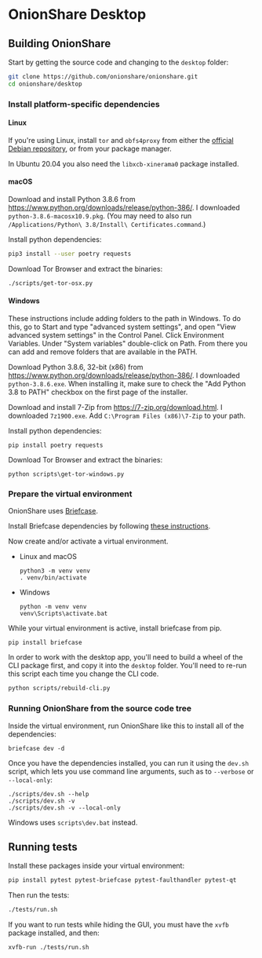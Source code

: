 # OnionShare Desktop

## Building OnionShare

Start by getting the source code and changing to the `desktop` folder:

```sh
git clone https://github.com/onionshare/onionshare.git
cd onionshare/desktop
```

### Install platform-specific dependencies

#### Linux

If you're using Linux, install `tor` and `obfs4proxy` from either the [official Debian repository](https://support.torproject.org/apt/tor-deb-repo/), or from your package manager.

In Ubuntu 20.04 you also need the `libxcb-xinerama0` package installed.

#### macOS

Download and install Python 3.8.6 from https://www.python.org/downloads/release/python-386/. I downloaded `python-3.8.6-macosx10.9.pkg`. (You may need to also run `/Applications/Python\ 3.8/Install\ Certificates.command`.)

Install python dependencies:

```sh
pip3 install --user poetry requests
```

Download Tor Browser and extract the binaries:

```sh
./scripts/get-tor-osx.py
```

#### Windows

These instructions include adding folders to the path in Windows. To do this, go to Start and type "advanced system settings", and open "View advanced system settings" in the Control Panel. Click Environment Variables. Under "System variables" double-click on Path. From there you can add and remove folders that are available in the PATH.

Download Python 3.8.6, 32-bit (x86) from https://www.python.org/downloads/release/python-386/. I downloaded `python-3.8.6.exe`. When installing it, make sure to check the "Add Python 3.8 to PATH" checkbox on the first page of the installer.

Download and install 7-Zip from https://7-zip.org/download.html. I downloaded `7z1900.exe`. Add `C:\Program Files (x86)\7-Zip` to your path.

Install python dependencies:

```
pip install poetry requests
```

Download Tor Browser and extract the binaries:

```
python scripts\get-tor-windows.py
```

### Prepare the virtual environment

OnionShare uses [Briefcase](https://briefcase.readthedocs.io/en/latest/).

Install Briefcase dependencies by following [these instructions](https://docs.beeware.org/en/latest/tutorial/tutorial-0.html#install-dependencies).

Now create and/or activate a virtual environment.

* Linux and macOS
    ```
    python3 -m venv venv
    . venv/bin/activate
    ```
* Windows
    ```
    python -m venv venv
    venv\Scripts\activate.bat
    ```

While your virtual environment is active, install briefcase from pip.

```
pip install briefcase
```

In order to work with the desktop app, you'll need to build a wheel of the CLI package first, and copy it into the `desktop` folder. You'll need to re-run this script each time you change the CLI code.

```sh
python scripts/rebuild-cli.py
```

### Running OnionShare from the source code tree

Inside the virtual environment, run OnionShare like this to install all of the dependencies:

```
briefcase dev -d
```

Once you have the dependencies installed, you can run it using the `dev.sh` script, which lets you use command line arguments, such as to `--verbose` or `--local-only`:

```
./scripts/dev.sh --help
./scripts/dev.sh -v
./scripts/dev.sh -v --local-only
```

Windows uses `scripts\dev.bat` instead.

## Running tests

Install these packages inside your virtual environment:

```sh
pip install pytest pytest-briefcase pytest-faulthandler pytest-qt
```

Then run the tests:

```sh
./tests/run.sh
```

If you want to run tests while hiding the GUI, you must have the `xvfb` package installed, and then:

```sh
xvfb-run ./tests/run.sh
```
